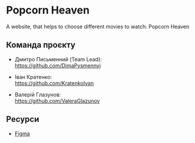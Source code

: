 # Popcorn Heaven
A website, that helps to choose different movies to watch: Popcorn Heaven
## Команда проєкту
- Дмитро Письменний (Team Lead):\
  https://github.com/DimaPysmennyi

- Іван Кратенко:\
  https://github.com/KratenkoIvan

- Валерій Глазунов:\
  https://github.com/ValeraGlazunov

## Ресурси
- [Figma](https://www.figma.com/design/vSfQO3GiGwD3WnBodCRb2z/MovieProject-Design?node-id=0-1&t=wkBJwZdJyJYhHKkd-1)
